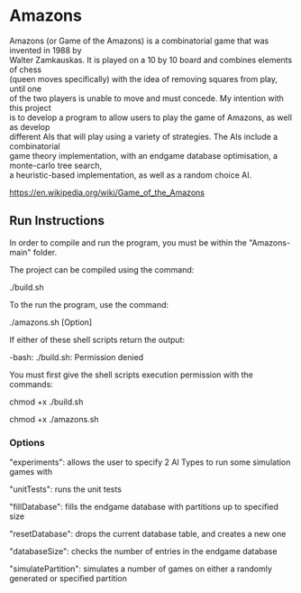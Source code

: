 # Amazons
Amazons (or Game of the Amazons) is a combinatorial game that was invented in 1988 by <br />
Walter Zamkauskas. It is played on a 10 by 10 board and combines elements of chess <br /> 
(queen moves specifically) with the idea of removing squares from play, until one <br />
of the two players is unable to move and must concede. My intention with this project <br />
is to develop a program to allow users to play the game of Amazons, as well as develop <br />
different AIs that will play using a variety of strategies. The AIs include a combinatorial <br />
game theory implementation, with an endgame database optimisation, a monte-carlo tree search, <br />
a heuristic-based implementation, as well as a random choice AI. <br />

https://en.wikipedia.org/wiki/Game_of_the_Amazons

## Run Instructions
In order to compile and run the program, you must be within the "Amazons-main" folder.

The project can be compiled using the command:

./build.sh

To the run the program, use the command:

./amazons.sh [Option]

If either of these shell scripts return the output:

-bash: ./build.sh: Permission denied

You must first give the shell scripts execution permission with the commands:

chmod +x ./build.sh

chmod +x ./amazons.sh

### Options

"experiments": allows the user to specify 2 AI Types to run some simulation games with

"unitTests": runs the unit tests

"fillDatabase": fills the endgame database with partitions up to specified size

"resetDatabase": drops the current database table, and creates a new one

"databaseSize": checks the number of entries in the endgame database

"simulatePartition": simulates a number of games on either a randomly generated or specified partition
